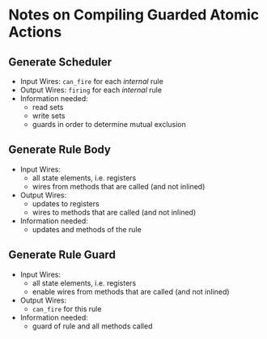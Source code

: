 # Notes on Compiling Guarded Atomic Actions

## Generate Scheduler
* Input Wires: `can_fire` for each _internal_ rule
* Output Wires: `firing` for each _internal_ rule
* Information needed:
    * read sets
    * write sets
    * guards in order to determine mutual exclusion
    
## Generate Rule Body
* Input Wires:
    * all state elements, i.e. registers
    * wires from methods that are called (and not inlined)
* Output Wires:
    * updates to registers
    * wires to methods that are called (and not inlined)
* Information needed:
    * updates and methods of the rule
    
## Generate Rule Guard
* Input Wires:
    * all state elements, i.e. registers
    * enable wires from methods that are called (and not inlined)
* Output Wires:
    * `can_fire` for this rule
* Information needed:
    * guard of rule and all methods called
